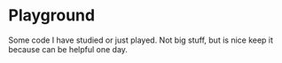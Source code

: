 Playground
==========

Some code I have studied or just played. Not big stuff, but is nice keep it because can be helpful one day.
